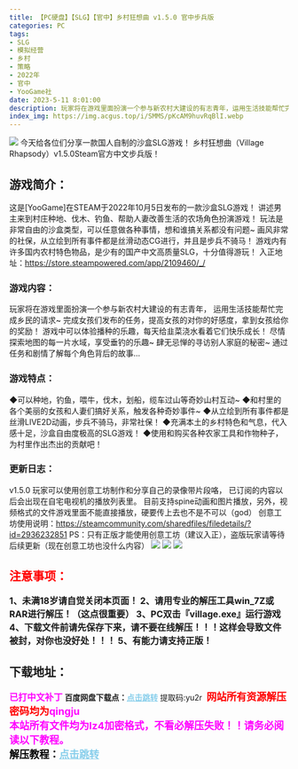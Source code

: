 ```yaml
---
title: 【PC硬盘】【SLG】【官中】乡村狂想曲 v1.5.0 官中步兵版
categories: PC
tags:
- SLG
- 模拟经营
- 乡村
- 策略
- 2022年
- 官中
- YooGame社
date: 2023-5-11 8:01:00
description: 玩家将在游戏里面扮演一个参与新农村大建设的有志青年，运用生活技能帮忙完成乡民的请求~完成女孩们发布的任务，提高女孩的对你的好感度，拿到女孩给你的奖励！
index_img: https://img.acgus.top/i/SMMS/pKcAM9huvRqBlI.webp
---
```

![](https://img.acgus.top/i/SMMS/pKcAM9huvRqBlI.webp)
今天给各位们分享一款国人自制的沙盒SLG游戏！
乡村狂想曲（Village Rhapsody）v1.5.0Steam官方中文步兵版！

## 游戏简介：
这是[YooGame]在STEAM于2022年10月5日发布的一款沙盒SLG游戏！
讲述男主来到村庄种地、伐木、钓鱼、帮助人妻改善生活的农场角色扮演游戏！
玩法是非常自由的沙盒类型，可以任意做各种事情，想和谁搞关系都没有问题~
画风非常的社保，从立绘到所有事件都是丝滑动态CG进行，并且是步兵不骑马！
游戏内有许多国内农村特色物品，是少有的国产中文高质量SLG，十分值得游玩！
入正地址：https://store.steampowered.com/app/2109460/_/

### **游戏内容：**
玩家将在游戏里面扮演一个参与新农村大建设的有志青年，
运用生活技能帮忙完成乡民的请求~
完成女孩们发布的任务，提高女孩的对你的好感度，拿到女孩给你的奖励！
游戏中可以体验播种的乐趣，每天给韭菜浇水看着它们快乐成长！
尽情探索地图的每一片水域，享受垂钓的乐趣~
肆无忌惮的寻访别人家庭的秘密~
通过任务和剧情了解每个角色背后的故事...

### **游戏特点：**
◆可以种地，钓鱼，喂牛，伐木，划船，缆车过山等奇妙山村互动~
◆和村里的各个美丽的女孩和人妻们搞好关系，触发各种奇妙事件~
◆从立绘到所有事件都是丝滑LIVE2D动画，步兵不骑马，非常社保！
◆充满本土的乡村特色和气息，代入感十足，沙盒自由度极高的SLG游戏！
◆使用和购买各种农家工具和作物种子，为村里作出杰出的贡献吧！

### **更新日志：**
v1.5.0
玩家可以使用创意工坊制作和分享自己的录像带片段咯，
已订阅的内容以后会出现在自宅电视机的播放列表里。
目前支持spine动画和图片播放，另外，视频格式的文件游戏里面不能直接播放，硬要传上去也不是不可以（god）
创意工坊使用说明：https://steamcommunity.com/sharedfiles/filedetails/?id=2936232851
PS：只有正版才能使用创意工坊（建议入正），盗版玩家请等待后续更新（现在创意工坊也没什么内容）
![](https://img.acgus.top/i/SMMS/HG8XJ1jsfrW9oxT.webp)
![](https://img.acgus.top/i/SMMS/JrVUoxlLB1fpbvj.webp)
![](https://img.acgus.top/i/SMMS/kzC761oPZKSfwiT.webp)






## <font color=#FF0000 >注意事项：</font>
<font size=3><b>1、未满18岁请自觉关闭本页面！
2、请用专业的解压工具win_7Z或RAR进行解压！（这点很重要）
3、PC双击『village.exe』运行游戏
4、下载文件前请先保存下来，请不要在线解压！！！这样会导致文件被封，对你也没好处！！！
5、有能力请支持正版！</b></font>

## 下载地址：
<font color=#FF00FF size=3><b>已打中文补丁</b></font>
<b>百度网盘下载点：</b><a href="https://pan.baidu.com/s/12IS_ytK7fTeC4-pS_dFFEA?pwd=yu2r" style="color: #87CEEB;"><b>点击跳转</b></a> 提取码:yu2r
<a style="padding: 0" href="https://post.qingju.org/AD/"><img style="max-width:100%" src="https://img.acgus.top/i/2024/07/478f689b8021d8d499ab43d21acf137a.gif" alt=""></a>
<b><font color=#FF0000 size=4>网站所有资源解压密码均为</b></font><b><font color=#FF00FF size=4>qingju</font><font color=#FF0000 ></font></b><br><b><font color=#FF00FF size=4>本站所有文件均为lz4加密格式，不看必解压失败！！请务必阅读以下教程。</b></font><br><b><font color=#000 size=4>解压教程：</b><a href="https://post.qingju.org/tutorial/000/" style="color: #87CEEB;"><b>点击跳转</b></a>